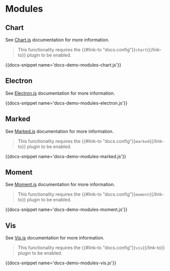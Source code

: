 # Modules

## Chart

See [Chart.js](https://www.chartjs.org/docs/latest/) documentation for more information.

> This functionality requires the {{#link-to "docs.config"}}`chart`{{/link-to}} plugin to be enabled.

{{docs-snippet name='docs-demo-modules-chart.js'}}

## Electron

See [Electron.js](https://electronjs.org/docs) documentation for more information.

{{docs-snippet name='docs-demo-modules-electron.js'}}

## Marked

See [Marked.js](https://marked.js.org) documentation for more information.

> This functionality requires the {{#link-to "docs.config"}}`marked`{{/link-to}} plugin to be enabled.

{{docs-snippet name='docs-demo-modules-marked.js'}}

## Moment

See [Moment.js](https://momentjs.com/docs/) documentation for more information.

> This functionality requires the {{#link-to "docs.config"}}`moment`{{/link-to}} plugin to be enabled.

{{docs-snippet name='docs-demo-modules-moment.js'}}

## Vis

See [Vis.js](http://visjs.org) documentation for more information.

> This functionality requires the {{#link-to "docs.config"}}`vis`{{/link-to}} plugin to be enabled.

{{docs-snippet name='docs-demo-modules-vis.js'}}
